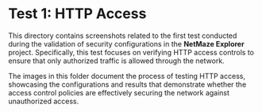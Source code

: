 # Test 1: HTTP Access

This directory contains screenshots related to the first test conducted during the validation of security configurations in the **NetMaze Explorer** project. Specifically, this test focuses on verifying HTTP access controls to ensure that only authorized traffic is allowed through the network.

The images in this folder document the process of testing HTTP access, showcasing the configurations and results that demonstrate whether the access control policies are effectively securing the network against unauthorized access.
